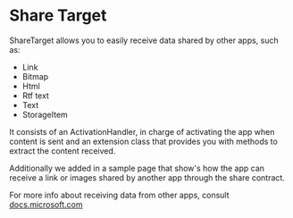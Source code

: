 ﻿# Share Target

ShareTarget allows you to easily receive data shared by other apps, such as:

- Link
- Bitmap
- Html
- Rtf text
- Text
- StorageItem

It consists of an ActivationHandler, in charge of activating the app when content is sent and an extension class that provides you with methods to extract the content received.

Additionally we added in a sample page that show's how the app can receive a link or images shared by another app through the share contract.

For more info about receiving data from other apps, consult [docs.microsoft.com](https://docs.microsoft.com/windows/uwp/app-to-app/receive-data)
